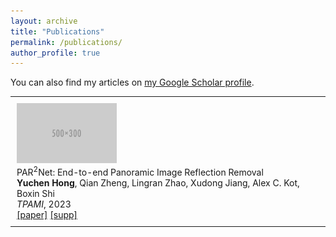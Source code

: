 ```yaml
---
layout: archive
title: "Publications"
permalink: /publications/
author_profile: true
---
```


<div class="wordwrap">You can also find my articles on <a href="{{site.author.googlescholar}}">my Google Scholar profile</a>.</div>

<table>
  <tr onmouseout="par2net_stop()" onmouseover="par2net_start()">
    <td style="padding:10px; width:20%; vertical-align:middle;">
      <div class="flex-container">
        <div class="one">
          <div class="two" id='par2net_image'>
            <img src='../images/500x300.png' width="160">
          </div>
        </div>
        <div class="flex-content">
          <papertitle>PAR<sup>2</sup>Net: End-to-end Panoramic Image Reflection Removal</papertitle>
          <br>
          <strong>Yuchen Hong</strong>, Qian Zheng, Lingran Zhao,
          Xudong Jiang, Alex C. Kot, Boxin Shi
          <br>
          <em>TPAMI</em>, 2023
          <br>
          <a href="https://ieeexplore.ieee.org/abstract/document/10153662/">[paper]</a> 
          <a href="paper/pami23_supp.pdf">[supp]</a>
        </div>
      </div>
    </td>
  </tr>
</table>
